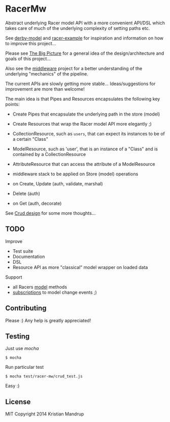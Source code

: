 # RacerMw

Abstract underlying Racer model API with a more convenient API/DSL which takes care of much of the underlying complexity
of setting paths etc.

See [derby-model](http://derbyjs.com/#models) and [racer-example](https://github.com/Sebmaster/racer-example)
for inspiration and information on how to improve this project...

Please see [The Big Picture](https://github.com/kristianmandrup/racer-mw/wiki/The-big-picture) for a general idea of the design/architecture and goals of this project...

Also see the [middleware](https://github.com/kristianmandrup/middleware) project for a better understanding of the underlying "mechanics" of the pipeline.

The current APIs are slowly getting more stable...
Ideas/suggestions for improvement are more than welcome!

The main idea is that Pipes and Resources encapsulates the following key points:

- Create Pipes that encapsulate the underlying path in the store (model)
- Create Resources that wrap the Racer model API more elegantly ;)

 - CollectionResource, such as `users`, that can expect its instances to be of a certain "Class"
 - ModelResource, such as 'user', that is an instance of a "Class" and is contained by a CollectionResource
 - AttributeResource that can access the attribute of a ModelResource

 - middleware stack to be applied on Store (model) operations
  - on Create, Update (auth, validate, marshal)
  - Delete (auth)
  - on Get (auth, decorate)

See [Crud design](https://github.com/kristianmandrup/racer-mw/lib/Design.md) for some more thoughts...

## TODO

Improve

 * Test suite
 * Documentation
 * DSL
 * Resource API as more "classical" model wrapper on loaded data

Support

 * all Racers [model](https://github.com/kristianmandrup/racer-mw/wiki/Racer-model-explained) methods
 * [subscriptions](https://github.com/kristianmandrup/racer-mw/wiki/Racer-model-subscriptions) to model change events ;)

## Contributing

Please :) Any help is greatly appreciated!

## Testing

Just use *mocha*

`$ mocha`

Run particular test

`$ mocha test/racer-mw/crud_test.js`

Easy :)


## License

MIT
Copyright 2014 Kristian Mandrup

